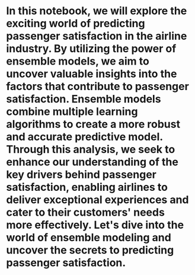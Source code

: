 # In this notebook, we will explore the exciting world of predicting passenger satisfaction in the airline industry. By utilizing the power of ensemble models, we aim to uncover valuable insights into the factors that contribute to passenger satisfaction. Ensemble models combine multiple learning algorithms to create a more robust and accurate predictive model. Through this analysis, we seek to enhance our understanding of the key drivers behind passenger satisfaction, enabling airlines to deliver exceptional experiences and cater to their customers' needs more effectively. Let's dive into the world of ensemble modeling and uncover the secrets to predicting passenger satisfaction.
